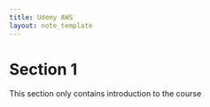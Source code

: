 ```yaml
---
title: Udemy AWS
layout: note_template
---
```


# Section 1

This section only contains introduction to the course

